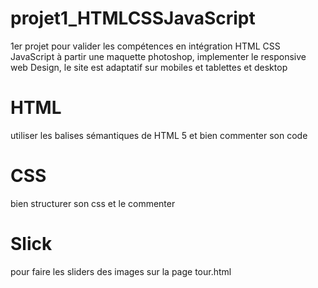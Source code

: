 # projet1_HTMLCSSJavaScript
1er projet pour valider les compétences en intégration HTML CSS JavaScript à partir une maquette photoshop, 
implementer le responsive web Design, le site est adaptatif sur mobiles et tablettes et desktop
# HTML
utiliser les balises sémantiques de HTML 5 et bien commenter son code
# CSS
bien structurer son css et le commenter
# Slick
 pour faire les sliders des images sur la page tour.html
